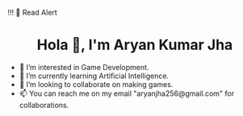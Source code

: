 !!! 💢 Read Alert
<h1 align="center">Hola 👋, I'm Aryan Kumar Jha</h1>
<ul>
  <li>👀 I’m interested in Game Development.</li>
  <li>🌱 I’m currently learning Artificial Intelligence.</li>
  <li>💞️ I’m looking to collaborate on making games.</li>
  <li>📫 You can reach me on my email "aryanjha256@gmail.com" for collaborations.</li>
</ul
!!! 💢 This repository is just to introduce myself.
<!---
aryanjha256/aryanjha256 is a ✨ special ✨ repository because its `README.md` (this file) appears on my GitHub profile.
This repository is just to introduce myself...
--->
